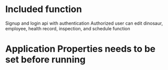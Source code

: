 # Included function
Signup and login api with authentication
Authorized user can edit dinosaur, employee, health record, inspection, and schedule function

# Application Properties needs to be set before running
